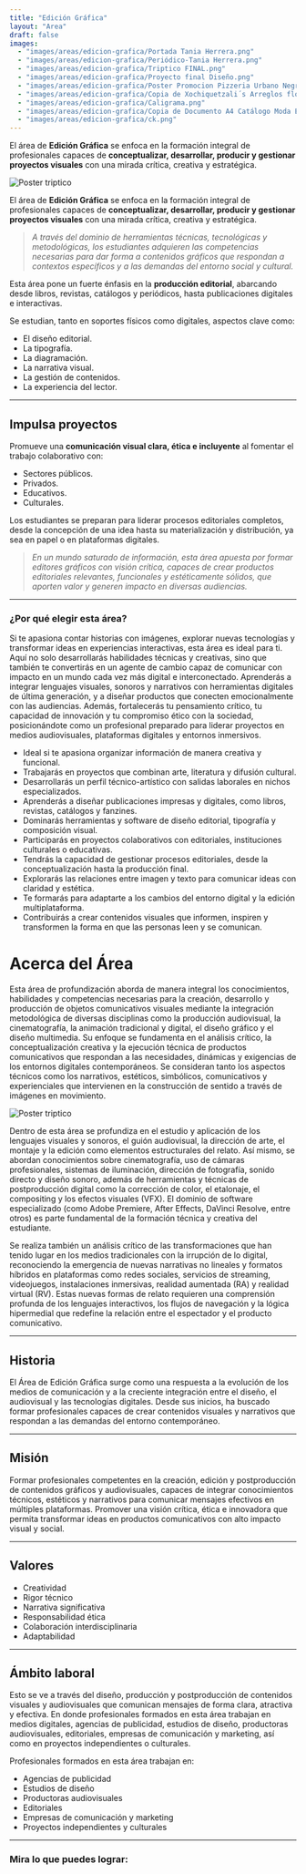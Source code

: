 ```yaml
---
title: "Edición Gráfica"
layout: "Area"
draft: false
images:
  - "images/areas/edicion-grafica/Portada Tania Herrera.png"
  - "images/areas/edicion-grafica/Periódico-Tania Herrera.png"
  - "images/areas/edicion-grafica/Triptico FINAL.png"
  - "images/areas/edicion-grafica/Proyecto final Diseño.png"
  - "images/areas/edicion-grafica/Poster Promocion Pizzeria Urbano Negro y Naranja.png"
  - "images/areas/edicion-grafica/Copia de Xochiquetzali´s Arreglos florales (1).png"
  - "images/areas/edicion-grafica/Caligrama.png"
  - "images/areas/edicion-grafica/Copia de Documento A4 Catálogo Moda Elegante Blanco y Gris (4).png"
  - "images/areas/edicion-grafica/ck.png"
---
```


El área de **Edición Gráfica** se enfoca en la formación integral de profesionales capaces de **conceptualizar, desarrollar, producir y gestionar proyectos visuales** con una mirada crítica, creativa y estratégica.

<!--more-->
![Poster triptico](/FAD-WebPage/images/areas/edicion-grafica/Edición_Gráfica.png)

El área de **Edición Gráfica** se enfoca en la formación integral de profesionales capaces de **conceptualizar, desarrollar, producir y gestionar proyectos visuales** con una mirada crítica, creativa y estratégica.


> *A través del dominio de herramientas técnicas, tecnológicas y metodológicas, los estudiantes adquieren las competencias necesarias para dar forma a contenidos gráficos que respondan a contextos específicos y a las demandas del entorno social y cultural.*

Esta área pone un fuerte énfasis en la **producción editorial**, abarcando desde libros, revistas, catálogos y periódicos, hasta publicaciones digitales e interactivas. 

Se estudian, tanto en soportes físicos como digitales, aspectos clave como: 
- El diseño editorial.
- La tipografía.
- La diagramación.
- La narrativa visual.
- La gestión de contenidos.
- La experiencia del lector.

---

## Impulsa proyectos

Promueve una **comunicación visual clara, ética e incluyente** al fomentar el trabajo colaborativo con:
- Sectores públicos.
- Privados.
- Educativos.
- Culturales.

Los estudiantes se preparan para liderar procesos editoriales completos, desde la concepción de una idea hasta su materialización y distribución, ya sea en papel o en plataformas digitales.

> *En un mundo saturado de información, esta área apuesta por formar editores gráficos con visión crítica, capaces de crear productos editoriales relevantes, funcionales y estéticamente sólidos, que aporten valor y generen impacto en diversas audiencias.*

---

### ¿Por qué elegir esta área?

Si te apasiona contar historias con imágenes, explorar nuevas tecnologías y transformar ideas en experiencias interactivas, esta área es ideal para ti. Aquí no solo desarrollarás habilidades técnicas y creativas, sino que también te convertirás en un agente de cambio capaz de comunicar con impacto en un mundo cada vez más digital e interconectado. Aprenderás a integrar lenguajes visuales, sonoros y narrativos con herramientas digitales de última generación, y a diseñar productos que conecten emocionalmente con las audiencias. Además, fortalecerás tu pensamiento crítico, tu capacidad de innovación y tu compromiso ético con la sociedad, posicionándote como un profesional preparado para liderar proyectos en medios audiovisuales, plataformas digitales y entornos inmersivos.

- Ideal si te apasiona organizar información de manera creativa y funcional.
- Trabajarás en proyectos que combinan arte, literatura y difusión cultural.
- Desarrollarás un perfil técnico-artístico con salidas laborales en nichos especializados.
- Aprenderás a diseñar publicaciones impresas y digitales, como libros, revistas, catálogos y fanzines.
- Dominarás herramientas y software de diseño editorial, tipografía y composición visual.
- Participarás en proyectos colaborativos con editoriales, instituciones culturales o educativas.
- Tendrás la capacidad de gestionar procesos editoriales, desde la conceptualización hasta la producción final.
- Explorarás las relaciones entre imagen y texto para comunicar ideas con claridad y estética.
- Te formarás para adaptarte a los cambios del entorno digital y la edición multiplataforma.
- Contribuirás a crear contenidos visuales que informen, inspiren y transformen la forma en que las personas leen y se comunican.



# Acerca del Área

Esta área de profundización aborda de manera integral los conocimientos, habilidades y competencias necesarias para la creación, desarrollo y producción de objetos comunicativos visuales mediante la integración metodológica de diversas disciplinas como la producción audiovisual, la cinematografía, la animación tradicional y digital, el diseño gráfico y el diseño multimedia. Su enfoque se fundamenta en el análisis crítico, la conceptualización creativa y la ejecución técnica de productos comunicativos que respondan a las necesidades, dinámicas y exigencias de los entornos digitales contemporáneos. Se consideran tanto los aspectos técnicos como los narrativos, estéticos, simbólicos, comunicativos y experienciales que intervienen en la construcción de sentido a través de imágenes en movimiento.

![Poster triptico](/FAD-WebPage/images/areas/edicion-grafica/ck.png)

Dentro de esta área se profundiza en el estudio y aplicación de los lenguajes visuales y sonoros, el guión audiovisual, la dirección de arte, el montaje y la edición como elementos estructurales del relato. Así mismo, se abordan conocimientos sobre cinematografía, uso de cámaras profesionales, sistemas de iluminación, dirección de fotografía, sonido directo y diseño sonoro, además de herramientas y técnicas de postproducción digital como la corrección de color, el etalonaje, el compositing y los efectos visuales (VFX). El dominio de software especializado (como Adobe Premiere, After Effects, DaVinci Resolve, entre otros) es parte fundamental de la formación técnica y creativa del estudiante.

Se realiza también un análisis crítico de las transformaciones que han tenido lugar en los medios tradicionales con la irrupción de lo digital, reconociendo la emergencia de nuevas narrativas no lineales y formatos híbridos en plataformas como redes sociales, servicios de streaming, videojuegos, instalaciones inmersivas, realidad aumentada (RA) y realidad virtual (RV). Estas nuevas formas de relato requieren una comprensión profunda de los lenguajes interactivos, los flujos de navegación y la lógica hipermedial que redefine la relación entre el espectador y el producto comunicativo.

---

## Historia

El Área de Edición Gráfica surge como una respuesta a la evolución de los medios de comunicación y a la creciente integración entre el diseño, el audiovisual y las tecnologías digitales. Desde sus inicios, ha buscado formar profesionales capaces de crear contenidos visuales y narrativos que respondan a las demandas del entorno contemporáneo.

---

## Misión

Formar profesionales competentes en la creación, edición y postproducción de contenidos gráficos y audiovisuales, capaces de integrar conocimientos técnicos, estéticos y narrativos para comunicar mensajes efectivos en múltiples plataformas. Promover una visión crítica, ética e innovadora que permita transformar ideas en productos comunicativos con alto impacto visual y social.

---

## Valores

- Creatividad  
- Rigor técnico  
- Narrativa significativa  
- Responsabilidad ética  
- Colaboración interdisciplinaria  
- Adaptabilidad  

---

## Ámbito laboral

Esto se ve a través del diseño, producción y postproducción de contenidos visuales y audiovisuales que comunican mensajes de forma clara, atractiva y efectiva. En donde profesionales formados en esta área trabajan en medios digitales, agencias de publicidad, estudios de diseño, productoras audiovisuales, editoriales, empresas de comunicación y marketing, así como en proyectos independientes o culturales.

Profesionales formados en esta área trabajan en:
- Agencias de publicidad  
- Estudios de diseño  
- Productoras audiovisuales  
- Editoriales  
- Empresas de comunicación y marketing  
- Proyectos independientes y culturales  

---

###  Mira lo que puedes lograr: